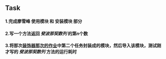 ## Task

#### 1.完成廖雪峰 **使用模块** 和 **安装模块** 部分
#### 2.写一个方法返回 *斐波那契数列* 的第n个数
#### 3.将那次[装饰器那次的作业](https://github.com/PythonInterestingGroup/PythonResource/blob/master/Task/Task09_6_01.md)中第二个任务封装成的模块，然后导入该模块，测试刚才写的 *斐波那契数列* 方法的运行耗时
